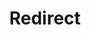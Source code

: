 ﻿---
layout: src/layouts/Redirect.astro
title: Redirect
redirect: /docs/deployments/databases/common-patterns
pubDate:  2023-01-01
navSearch: false
navSitemap: false
navMenu: false
---
